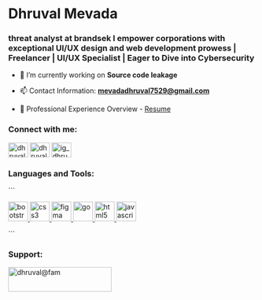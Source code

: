 <h1>Dhruval Mevada</h1>
<h3>threat analyst at brandsek I empower corporations with exceptional UI/UX design and web development prowess | Freelancer | UI/UX Specialist | Eager to Dive into Cybersecurity</h3>

- 🔭 I’m currently working on **Source code leakage**

- 📫 Contact Information: **mevadadhruval7529@gmail.com**

- 📄 Professional Experience Overview - [Resume](https://www.figma.com/file/AUfmiohLVn1rpuzzRXPoeT/Resume_dhruval?type=design&node-id=0%3A1&mode=design&t=ULOQwNmoZMSH7F9i-1)

<h3 align="left">Connect with me:</h3>
<p align="left">
<a href="https://twitter.com/dhruvalyt" target="blank"><img align="center" src="https://raw.githubusercontent.com/rahuldkjain/github-profile-readme-generator/master/src/images/icons/Social/twitter.svg" alt="dhruvalyt" height="30" width="40" /></a>
<a href="https://linkedin.com/in/dhruvalmevada" target="blank"><img align="center" src="https://raw.githubusercontent.com/rahuldkjain/github-profile-readme-generator/master/src/images/icons/Social/linked-in-alt.svg" alt="dhruvalmevada" height="30" width="40" /></a>
<a href="https://instagram.com/ig_dhruval" target="blank"><img align="center" src="https://raw.githubusercontent.com/rahuldkjain/github-profile-readme-generator/master/src/images/icons/Social/instagram.svg" alt="ig_dhruval" height="30" width="40" /></a>
</p>

<h3 align="left">Languages and Tools:</h3>
```
<p align="left"> <a href="https://getbootstrap.com" target="_blank" rel="noreferrer"> <img src="https://raw.githubusercontent.com/devicons/devicon/master/icons/bootstrap/bootstrap-plain-wordmark.svg" alt="bootstrap" width="40" height="40"/> </a> <a href="https://www.w3schools.com/css/" target="_blank" rel="noreferrer"> <img src="https://raw.githubusercontent.com/devicons/devicon/master/icons/css3/css3-original-wordmark.svg" alt="css3" width="40" height="40"/> </a> <a href="https://www.figma.com/" target="_blank" rel="noreferrer"> <img src="https://www.vectorlogo.zone/logos/figma/figma-icon.svg" alt="figma" width="40" height="40"/> </a> <a href="https://golang.org" target="_blank" rel="noreferrer"> <img src="https://raw.githubusercontent.com/devicons/devicon/master/icons/go/go-original.svg" alt="go" width="40" height="40"/> </a> <a href="https://www.w3.org/html/" target="_blank" rel="noreferrer"> <img src="https://raw.githubusercontent.com/devicons/devicon/master/icons/html5/html5-original-wordmark.svg" alt="html5" width="40" height="40"/> </a> <a href="https://developer.mozilla.org/en-US/docs/Web/JavaScript" target="_blank" rel="noreferrer"> <img src="https://raw.githubusercontent.com/devicons/devicon/master/icons/javascript/javascript-original.svg" alt="javascript" width="40" height="40"/> </a> </p>
```

<h3 align="left">Support:</h3>
<p><a href="https://www.buymeacoffee.com/dhruval@fam"> <img align="left" src="https://cdn.buymeacoffee.com/buttons/v2/default-yellow.png" height="50" width="210" alt="dhruval@fam" /></a></p><br><br>
